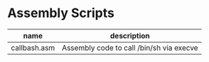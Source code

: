 # Assembly Scripts
| name | description |
|------|-------------|
| callbash.asm | Assembly code to call /bin/sh via execve |
